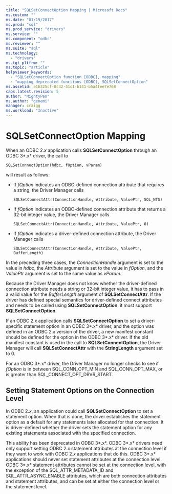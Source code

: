 ```yaml
---
title: "SQLSetConnectOption Mapping | Microsoft Docs"
ms.custom: ""
ms.date: "01/19/2017"
ms.prod: "sql"
ms.prod_service: "drivers"
ms.service: ""
ms.component: "odbc"
ms.reviewer: ""
ms.suite: "sql"
ms.technology: 
  - "drivers"
ms.tgt_pltfrm: ""
ms.topic: "article"
helpviewer_keywords: 
  - "SQLSetConnectOption function [ODBC], mapping"
  - "mapping deprecated functions [ODBC], SQLSetConnectOption"
ms.assetid: a1b325cf-0c42-41c1-b141-b5a4fee7e708
caps.latest.revision: 5
author: "MightyPen"
ms.author: "genemi"
manager: craigg
ms.workload: "Inactive"
---
```

# SQLSetConnectOption Mapping
When an ODBC 2.*x* application calls **SQLSetConnectOption** through an ODBC 3*.x* driver, the call to  
  
```  
SQLSetConnectOption(hdbc, fOption, vParam)  
```  
  
 will result as follows:  
  
-   If *fOption* indicates an ODBC-defined connection attribute that requires a string, the Driver Manager calls  
  
    ```  
    SQLSetConnectAttr(ConnectionHandle, Attribute, ValuePtr, SQL_NTS)  
    ```  
  
-   If *fOption* indicates an ODBC-defined connection attribute that returns a 32-bit integer value, the Driver Manager calls  
  
    ```  
    SQLSetConnectAttr(ConnectionHandle, Attribute, ValuePtr, 0)  
    ```  
  
-   If *fOption* indicates a driver-defined connection attribute, the Driver Manager calls  
  
    ```  
    SQLSetConnectAttr(ConnectionHandle, Attribute, ValuePtr, BufferLength)  
    ```  
  
 In the preceding three cases, the *ConnectionHandle* argument is set to the value in *hdbc*, the *Attribute* argument is set to the value in *fOption*, and the *ValuePtr* argument is set to the same value as *vParam*.  
  
 Because the Driver Manager does not know whether the driver-defined connection attribute needs a string or 32-bit integer value, it has to pass in a valid value for the *BufferLength* argument of **SQLSetConnectAttr**. If the driver has defined special semantics for driver-defined connect attributes and needs to be called using **SQLSetConnectOption**, it must support **SQLSetConnectOption**.  
  
 If an ODBC 2.*x* application calls **SQLSetConnectOption** to set a driver-specific statement option in an ODBC 3*.x* driver, and the option was defined in an ODBC 2.*x* version of the driver, a new manifest constant should be defined for the option in the ODBC 3*.x* driver. If the old manifest constant is used in the call to **SQLSetConnectOption**, the Driver Manager will call **SQLSetConnectAttr** with the **StringLength** argument set to 0.  
  
 For an ODBC 3*.x* driver, the Driver Manager no longer checks to see if *fOption* is in between SQL_CONN_OPT_MIN and SQL_CONN_OPT_MAX, or is greater than SQL_CONNECT_OPT_DRVR_START.  
  
## Setting Statement Options on the Connection Level  
 In ODBC 2.*x*, an application could call **SQLSetConnectOption** to set a statement option. When that is done, the driver establishes the statement option as a default for any statements later allocated for that connection. It is driver-defined whether the driver sets the statement option for any existing statements associated with the specified connection.  
  
 This ability has been deprecated in ODBC 3*.x*. ODBC 3*.x* drivers need only support setting ODBC 2.*x* statement attributes at the connection level if they want to work with ODBC 2.*x* applications that do this. ODBC 3*.x* applications should never set statement attributes at the connection level. ODBC 3*.x* statement attributes cannot be set at the connection level, with the exception of the SQL_ATTR_METADATA_ID and SQL_ATTR_ASYNC_ENABLE attributes, which are both connection attributes and statement attributes, and can be set at either the connection level or the statement level.
